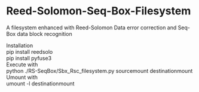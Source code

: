 # Reed-Solomon-Seq-Box-Filesystem
A filesystem enhanced with Reed-Solomon Data error correction and Seq-Box data block recognition

Installation
<br/>
pip install reedsolo
<br/>
pip install pyfuse3
<br/>
Execute with 
<br/>
python ./RS-SeqBox/Sbx_Rsc_filesystem.py sourcemount destinationmount
<br/>
Umount with 
<br/>
umount -l destinationmount
